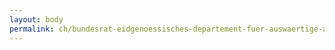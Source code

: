 ```yaml
---
layout: body
permalink: ch/bundesrat-eidgenoessisches-departement-fuer-auswaertige-angelegenheiten-direktion-fuer-entwicklung-und-zusammenarbeit-direktionsbereich-ostzusammenarbeit-kompetenzzentrum-vertraege-und-beschaffungen-beratung-vertragsrecht/
---
```


